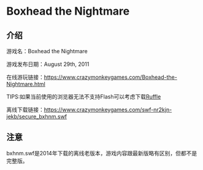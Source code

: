 # Boxhead the Nightmare

## 介绍

游戏名：Boxhead the Nightmare

游戏发布日期：August 29th, 2011

在线游玩链接：https://www.crazymonkeygames.com/Boxhead-the-Nightmare.html

TIPS:如果当前使用的浏览器无法不支持Flash可以考虑下载[Ruffle](https://ruffle.rs/)

离线下载链接：https://www.crazymonkeygames.com/swf-nr2kjn-jekb/secure_bxhnm.swf

## 注意

bxhnm.swf是2014年下载的离线老版本，游戏内容跟最新版略有区别，但都不是完整版。
